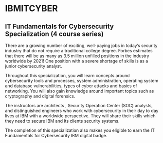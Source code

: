 # IBMITCYBER

## IT Fundamentals for Cybersecurity Specialization (4 course series)

There are a growing number of exciting, well-paying jobs in today’s security industry that do not require a traditional college degree.  Forbes estimates that there will be as many as 3.5 million unfilled positions in the industry worldwide by 2021! One position with a severe shortage of skills is as a junior cybersecurity analyst. 

Throughout this specialization, you will learn concepts around cybersecurity tools and processes, system administration,  operating system and database vulnerabilities, types of cyber attacks and basics of networking. You will also gain knowledge around important topics such as cryptography and digital forensics.  

The instructors are architects , Security Operation Center (SOC) analysts, and distinguished engineers who work with cybersecurity in their day to day lives at IBM with a worldwide perspective.  They will share their skills which they need to secure IBM and its clients security systems.

The completion of this specialization also makes you eligible to earn the IT Fundamentals for Cybersecurity IBM digital badge. 
